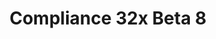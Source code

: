 ---
layout: post
title: Compliance 32x Beta 8
permalink: /compliance32x/B8
header-img: https://database.faithfulpack.net/images/website/posts/32x/B8.jpg

long_text: Another weekend – Another beta! Will this ever end? Nobody knows! Instead of questioning it, why don't you accept your inevitable fate and play with the awesome new textures, like boats, rails and gravel? Oh and also, many bugs were fixed as usual :) We hope you enjoy the beta!

main_changelog: changelogs/compliance32

downloads:
  - Java 1.16.5:
      GitHub: https://github.com/Faithful-Resource-Pack/Faithful-Java-32x/releases/download/beta-8/Compliance-32x-Java-Beta-8.zip
      CurseForge: https://www.curseforge.com/minecraft/texture-packs/faithful-32x/download/3304087
  - Bedrock 1.16.220:
      GitHub: https://github.com/Faithful-Resource-Pack/Faithful-Bedrock-32x/releases/download/beta-8/Compliance-32x-Bedrock-Beta-8.mcpack
---